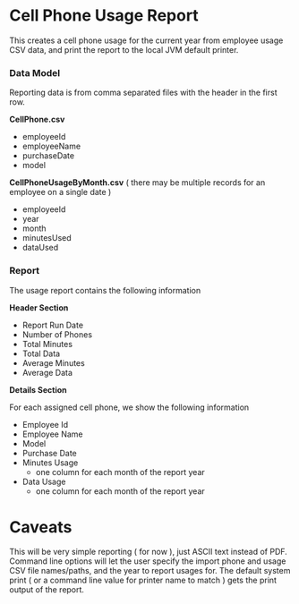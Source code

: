 # Cell Phone Usage Report
This creates a cell phone usage for the current year from employee usage CSV data, and print the report to the local JVM default printer.

### Data Model
Reporting data is from comma separated files with the header in the first row. 

**CellPhone.csv**
*	employeeId
*	employeeName
*	purchaseDate
*	model

**CellPhoneUsageByMonth.csv** ( there may be multiple records for an employee on a single date )
*	employeeId
*	year
*	month
*	minutesUsed
*	dataUsed

### Report  

The usage report contains the following information

**Header Section**

*	Report Run Date
*	Number of Phones
*	Total Minutes
*	Total Data
*	Average Minutes
*	Average Data

**Details Section**

For each assigned cell phone, we show the following information
*	Employee Id
*	Employee Name
*	Model
*	Purchase Date
*	Minutes Usage
    *	one column for each month of the report year
*	Data Usage
    *	one column for each month of the report year


# Caveats
This will be very simple reporting ( for now ), just ASCII text instead of PDF.
Command line options will let the user specify the import phone and usage CSV file names/paths, and the year to report usages for.
The default system print ( or a command line value for printer name to match ) gets the print output of the report.



